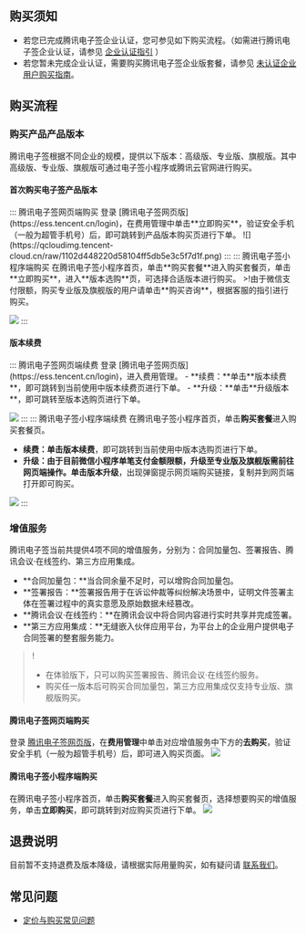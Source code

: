 ## 购买须知
- 若您已完成腾讯电子签企业认证，您可参见如下购买流程。（如需进行腾讯电子签企业认证，请参见 [企业认证指引](https://cloud.tencent.com/document/product/1323/58758) ）
- 若您暂未完成企业认证，需要购买腾讯电子签企业版套餐，请参见 [未认证企业用户购买指南](https://cloud.tencent.com/document/product/1323/89670)。

## 购买流程
### 购买产品产品版本
腾讯电子签根据不同企业的规模，提供以下版本：高级版、专业版、旗舰版。其中高级版、专业版、旗舰版可通过电子签小程序或腾讯云官网进行购买。

#### 首次购买电子签产品版本

<dx-tabs>
::: 腾讯电子签网页端购买
登录 [腾讯电子签网页版](https://ess.tencent.cn/login)，在费用管理中单击**立即购买**，验证安全手机（一般为超管手机号）后，即可跳转到产品版本购买页进行下单。
![](https://qcloudimg.tencent-cloud.cn/raw/1102d448220d58104ff5db5e3c5f7d1f.png)
:::
::: 腾讯电子签小程序端购买
在腾讯电子签小程序首页，单击**购买套餐**进入购买套餐页，单击**立即购买**，进入**版本选购**页，可选择合适版本进行购买。
>!由于微信支付限额，购买专业版及旗舰版的用户请单击**购买咨询**，根据客服的指引进行购买。

![](https://qcloudimg.tencent-cloud.cn/raw/4cfd3ae0753cc937a955443274db4211.png)
:::
</dx-tabs>



#### 版本续费
<dx-tabs>
::: 腾讯电子签网页端续费
登录 [腾讯电子签网页版](https://ess.tencent.cn/login)，进入费用管理。
- **续费：**单击**版本续费**，即可跳转到当前使用中版本续费页进行下单。
- **升级：**单击**升级版本**，即可跳转至版本选购页进行下单。

![](https://qcloudimg.tencent-cloud.cn/raw/64f8b93a9f8cdbb50066c967866f5451.png)
:::
::: 腾讯电子签小程序端续费
在腾讯电子签小程序首页，单击**购买套餐**进入购买套餐页。
- **续费：**单击**版本续费**，即可跳转到当前使用中版本选购页进行下单。
- **升级：**由于目前微信小程序单笔支付金额限额，升级至专业版及旗舰版需前往网页端操作。单击**版本升级**，出现弹窗提示网页端购买链接，复制并到网页端打开即可购买。

![](https://qcloudimg.tencent-cloud.cn/raw/fd29870bdc177fc5086e5081f19f596e.png)
:::
</dx-tabs>



### 增值服务
腾讯电子签当前共提供4项不同的增值服务，分别为：合同加量包、签署报告、腾讯会议·在线签约、第三方应用集成。
- **合同加量包：**当合同余量不足时，可以增购合同加量包。
- **签署报告：**签署报告用于在诉讼仲裁等纠纷解决场景中，证明文件签署主体在签署过程中的真实意愿及原始数据未经篡改。
- **腾讯会议·在线签约：**在腾讯会议中将合同内容进行实时共享并完成签署。
- **第三方应用集成：**无缝嵌入伙伴应用平台，为平台上的企业用户提供电子合同签署的整套服务能力。
>!
>- 在体验版下，只可以购买签署报告、腾讯会议·在线签约服务。
>- 购买任一版本后可购买合同加量包，第三方应用集成仅支持专业版、旗舰版购买。

#### 腾讯电子签网页端购买
登录 [腾讯电子签网页版](https://ess.tencent.cn/login)，在**费用管理**中单击对应增值服务中下方的**去购买**，验证安全手机（一般为超管手机号）后，即可进入购买页面。
![](https://qcloudimg.tencent-cloud.cn/raw/e1d87cd46fde12fc636fd09e314ee803.png)


#### 腾讯电子签小程序端购买
在腾讯电子签小程序首页，单击**购买套餐**进入购买套餐页，选择想要购买的增值服务，单击**立即购买**，即可跳转到对应购买页进行下单。
![](https://qcloudimg.tencent-cloud.cn/raw/90f3477e54d23b6c13d554ef8ca1a026.png)

## 退费说明
目前暂不支持退费及版本降级，请根据实际用量购买，如有疑问请 [联系我们](https://cloud.tencent.com/document/product/1323/59638)。

## 常见问题
- [定价与购买常见问题](https://cloud.tencent.com/document/product/1323/71859)



